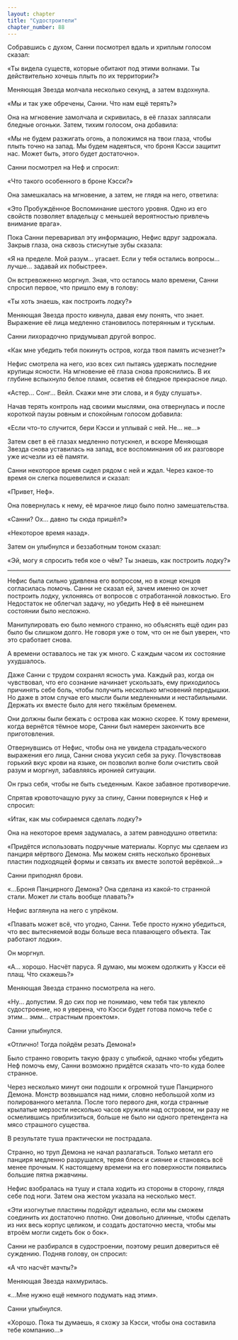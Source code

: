 ```yaml
---
layout: chapter
title: "Судостроители"
chapter_number: 88
---
```


Собравшись с духом, Санни посмотрел вдаль и хриплым голосом сказал:

«Ты видела существ, которые обитают под этими волнами. Ты действительно хочешь плыть по их территории?»

Меняющая Звезда молчала несколько секунд, а затем вздохнула.

«Мы и так уже обречены, Санни. Что нам ещё терять?»

Она на мгновение замолчала и скривилась, в её глазах заплясали бледные огоньки. Затем, тихим голосом, она добавила:

«Мы не будем разжигать огонь, а положимся на твои глаза, чтобы плыть точно на запад. Мы будем надеяться, что броня Кэсси защитит нас. Может быть, этого будет достаточно».

Санни посмотрел на Неф и спросил:

«Что такого особенного в броне Кэсси?»

Она замешкалась на мгновение, а затем, не глядя на него, ответила:

«Это Пробуждённое Воспоминание шестого уровня. Одно из его свойств позволяет владельцу с меньшей вероятностью привлечь внимание врага».

Пока Санни переваривал эту информацию, Нефис вдруг задрожала. Закрыв глаза, она сквозь стиснутые зубы сказала:

«Я на пределе. Мой разум... угасает. Если у тебя остались вопросы... лучше... задавай их побыстрее».

Он встревоженно моргнул. Зная, что осталось мало времени, Санни спросил первое, что пришло ему в голову:

«Ты хоть знаешь, как построить лодку?»

Меняющая Звезда просто кивнула, давая ему понять, что знает. Выражение её лица медленно становилось потерянным и тусклым.

Санни лихорадочно придумывал другой вопрос.

«Как мне убедить тебя покинуть остров, когда твоя память исчезнет?»

Нефис смотрела на него, изо всех сил пытаясь удержать последние крупицы ясности. На мгновение её глаза снова прояснились. В их глубине вспыхнуло белое пламя, осветив её бледное прекрасное лицо.

«Астер... Сонг... Вейл. Скажи мне эти слова, и я буду слушать».

Начав терять контроль над своими мыслями, она отвернулась и после короткой паузы ровным и спокойным голосом добавила:

«Если что-то случится, бери Кэсси и уплывай с ней. Не... не...»

Затем свет в её глазах медленно потускнел, и вскоре Меняющая Звезда снова уставилась на запад, все воспоминания об их разговоре уже исчезли из её памяти.

Санни некоторое время сидел рядом с ней и ждал. Через какое-то время он слегка пошевелился и сказал:

«Привет, Неф».

Она повернулась к нему, её мрачное лицо было полно замешательства.

«Санни? Ох... давно ты сюда пришёл?»

«Некоторое время назад».

Затем он улыбнулся и беззаботным тоном сказал:

«Эй, могу я спросить тебя кое о чём? Ты знаешь, как построить лодку?»

***

Нефис была сильно удивлена его вопросом, но в конце концов согласилась помочь. Санни не сказал ей, зачем именно он хочет построить лодку, уклоняясь от вопросов с отработанной ловкостью. Его Недостаток не облегчал задачу, но убедить Неф в её нынешнем состоянии было несложно.

Манипулировать ею было немного странно, но объяснять ещё один раз было бы слишком долго. Не говоря уже о том, что он не был уверен, что это сработает снова.

А времени оставалось не так уж много. С каждым часом их состояние ухудшалось.

Даже Санни с трудом сохранял ясность ума. Каждый раз, когда он чувствовал, что его сознание начинает ускользать, ему приходилось причинять себе боль, чтобы получить несколько мгновений передышки. Но даже в этом случае его мысли были медленными и нестабильными. Держать их вместе было для него тяжёлым бременем.

Они должны были бежать с острова как можно скорее. К тому времени, когда вернётся тёмное море, Санни был намерен закончить все приготовления.

Отвернувшись от Нефис, чтобы она не увидела страдальческого выражения его лица, Санни снова укусил себя за руку. Почувствовав горький вкус крови на языке, он позволил волне боли очистить свой разум и моргнул, забавляясь иронией ситуации.

Он грыз себя, чтобы не быть съеденным. Какое забавное противоречие.

Спрятав кровоточащую руку за спину, Санни повернулся к Неф и спросил:

«Итак, как мы собираемся сделать лодку?»

Она на некоторое время задумалась, а затем равнодушно ответила:

«Придётся использовать подручные материалы. Корпус мы сделаем из панциря мёртвого Демона. Мы можем снять несколько броневых пластин подходящей формы и связать их вместе золотой верёвкой...»

Санни приподнял брови.

«...Броня Панцирного Демона? Она сделана из какой-то странной стали. Может ли сталь вообще плавать?»

Нефис взглянула на него с упрёком.

«Плавать может всё, что угодно, Санни. Тебе просто нужно убедиться, что вес вытесняемой воды больше веса плавающего объекта. Так работают лодки».

Он моргнул.

«А... хорошо. Насчёт паруса. Я думаю, мы можем одолжить у Кэсси её плащ. Что скажешь?»

Меняющая Звезда странно посмотрела на него.

«Ну... допустим. Я до сих пор не понимаю, чем тебя так увлекло судостроение, но я уверена, что Кэсси будет готова помочь тебе с этим... эмм... страстным проектом».

Санни улыбнулся.

«Отлично! Тогда пойдём резать Демона!»

Было странно говорить такую фразу с улыбкой, однако чтобы убедить Неф помочь ему, Санни возможно придётся сказать что-то куда более странное.

Через несколько минут они подошли к огромной туше Панцирного Демона. Монстр возвышался над ними, словно небольшой холм из полированного металла. После того первого дня, когда странные крылатые мерзости несколько часов кружили над островом, ни разу не осмелившись приблизиться, больше не было ни одного претендента на мясо страшного существа.

В результате туша практически не пострадала.

Странно, но труп Демона не начал разлагаться. Только металл его панциря медленно разрушался, теряя блеск и сияние и становясь всё менее прочным. К настоящему времени на его поверхности появились большие пятна ржавчины.

Нефис взобралась на тушу и стала ходить из стороны в сторону, глядя себе под ноги. Затем она жестом указала на несколько мест.

«Эти изогнутые пластины подойдут идеально, если мы сможем соединить их достаточно плотно. Они довольно длинные, чтобы сделать из них весь корпус целиком, и создать достаточно места, чтобы мы втроём могли сидеть бок о бок».

Санни не разбирался в судостроении, поэтому решил довериться её суждению. Подняв голову, он спросил:

«А что насчёт мачты?»

Меняющая Звезда нахмурилась.

«...Мне нужно ещё немного подумать над этим».

Санни улыбнулся.

«Хорошо. Пока ты думаешь, я схожу за Кэсси, чтобы она составила тебе компанию...»